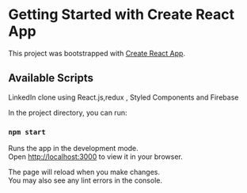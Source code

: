 # Getting Started with Create React App

This project was bootstrapped with [Create React App](https://github.com/facebook/create-react-app).

## Available Scripts
LinkedIn clone using React.js,redux , Styled Components and Firebase  

In the project directory, you can run:

### `npm start`

Runs the app in the development mode.\
Open [http://localhost:3000](http://localhost:3000) to view it in your browser.

The page will reload when you make changes.\
You may also see any lint errors in the console.

